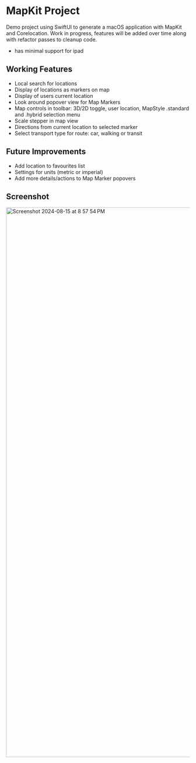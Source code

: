 # MapKit Project

Demo project using SwiftUI to generate a macOS application with MapKit and Corelocation. Work in progress, features will be added over time along with refactor passes to cleanup code.

* has minimal support for ipad

## Working Features

- Local search for locations
- Display of locations as markers on map
- Display of users current location
- Look around popover view for Map Markers
- Map controls in toolbar: 3D/2D toggle, user location, MapStyle .standard and .hybrid selection menu
- Scale stepper in map view
- Directions from current location to selected marker
- Select transport type for route: car, walking or transit

## Future Improvements

- Add location to favourites list
- Settings for units (metric or imperial)
- Add more details/actions to Map Marker popovers

## Screenshot

<img width="1501" alt="Screenshot 2024-08-15 at 8 57 54 PM" src="https://github.com/user-attachments/assets/cddecb84-0ddf-4782-a73e-de32500e4fa8">

